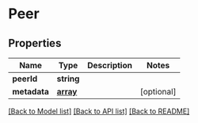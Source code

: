 # Peer

## Properties
Name | Type | Description | Notes
------------ | ------------- | ------------- | -------------
**peerId** | **string** |  | 
**metadata** | [**array**](.md) |  | [optional] 

[[Back to Model list]](../README.md#documentation-for-models) [[Back to API list]](../README.md#documentation-for-api-endpoints) [[Back to README]](../README.md)


